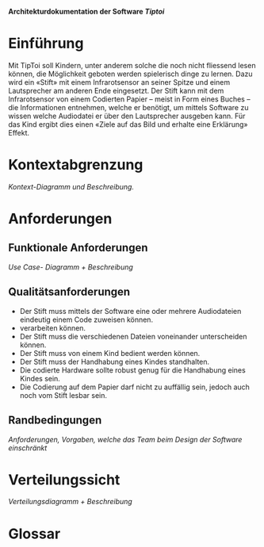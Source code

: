 **Architekturdokumentation der Software *Tiptoi***

# Einführung
<!--
Diese Vorlage einer Architekturdokumentation ... ist eine vereinfachte und angepasste Version der Vorlage arc42[^1] sowie . 
-->
Mit TipToi soll Kindern, unter anderem solche die noch nicht fliessend lesen können, die Möglichkeit geboten werden spielerisch dinge zu lernen. Dazu wird ein «Stift» mit einem Infrarotsensor an seiner Spitze und einem Lautsprecher am anderen Ende eingesetzt. Der Stift kann mit dem Infrarotsensor von einem Codierten Papier – meist in Form eines Buches – die Informationen entnehmen, welche er benötigt, um mittels Software zu wissen welche Audiodatei er über den Lautsprecher ausgeben kann. Für das Kind ergibt dies einen «Ziele auf das Bild und erhalte eine Erklärung» Effekt. 


# Kontextabgrenzung
*Kontext-Diagramm und Beschreibung.*

# Anforderungen
## Funktionale Anforderungen
*Use Case- Diagramm + Beschreibung*

## Qualitätsanforderungen
-	Der Stift muss mittels der Software eine oder mehrere Audiodateien eindeutig einem Code zuweisen können.
-	verarbeiten können. 
-	Der Stift muss die verschiedenen Dateien voneinander unterscheiden können. 
-	Der Stift muss von einem Kind bedient werden können. 
-	Der Stift muss der Handhabung eines Kindes standhalten. 
-	Die codierte Hardware sollte robust genug für die Handhabung eines Kindes sein. 
-	Die Codierung auf dem Papier darf nicht zu auffällig sein, jedoch auch noch vom Stift lesbar sein. 


## Randbedingungen
*Anforderungen, Vorgaben, welche das Team beim Design der Software einschränkt* 


# Verteilungssicht
*Verteilungsdiagramm + Beschreibung*

# Glossar



<!-- Dieser Abschnitt ist auskommentiert
[^1]: www.arc42.de
-->

